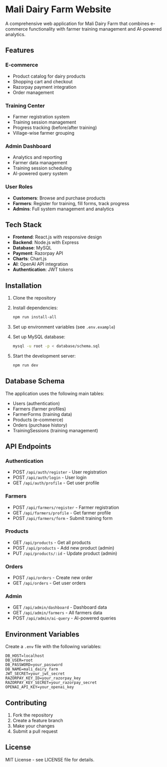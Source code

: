 # Mali Dairy Farm Website

A comprehensive web application for Mali Dairy Farm that combines e-commerce functionality with farmer training management and AI-powered analytics.

## Features

### E-commerce
- Product catalog for dairy products
- Shopping cart and checkout
- Razorpay payment integration
- Order management

### Training Center
- Farmer registration system
- Training session management
- Progress tracking (before/after training)
- Village-wise farmer grouping

### Admin Dashboard
- Analytics and reporting
- Farmer data management
- Training session scheduling
- AI-powered query system

### User Roles
- **Customers**: Browse and purchase products
- **Farmers**: Register for training, fill forms, track progress
- **Admins**: Full system management and analytics

## Tech Stack

- **Frontend**: React.js with responsive design
- **Backend**: Node.js with Express
- **Database**: MySQL
- **Payment**: Razorpay API
- **Charts**: Chart.js
- **AI**: OpenAI API integration
- **Authentication**: JWT tokens

## Installation

1. Clone the repository
2. Install dependencies:
   ```bash
   npm run install-all
   ```

3. Set up environment variables (see `.env.example`)

4. Set up MySQL database:
   ```bash
   mysql -u root -p < database/schema.sql
   ```

5. Start the development server:
   ```bash
   npm run dev
   ```

## Database Schema

The application uses the following main tables:
- Users (authentication)
- Farmers (farmer profiles)
- FarmerForms (training data)
- Products (e-commerce)
- Orders (purchase history)
- TrainingSessions (training management)

## API Endpoints

### Authentication
- POST `/api/auth/register` - User registration
- POST `/api/auth/login` - User login
- GET `/api/auth/profile` - Get user profile

### Farmers
- POST `/api/farmers/register` - Farmer registration
- GET `/api/farmers/profile` - Get farmer profile
- POST `/api/farmers/form` - Submit training form

### Products
- GET `/api/products` - Get all products
- POST `/api/products` - Add new product (admin)
- PUT `/api/products/:id` - Update product (admin)

### Orders
- POST `/api/orders` - Create new order
- GET `/api/orders` - Get user orders

### Admin
- GET `/api/admin/dashboard` - Dashboard data
- GET `/api/admin/farmers` - All farmers data
- POST `/api/admin/ai-query` - AI-powered queries

## Environment Variables

Create a `.env` file with the following variables:
```
DB_HOST=localhost
DB_USER=root
DB_PASSWORD=your_password
DB_NAME=mali_dairy_farm
JWT_SECRET=your_jwt_secret
RAZORPAY_KEY_ID=your_razorpay_key
RAZORPAY_KEY_SECRET=your_razorpay_secret
OPENAI_API_KEY=your_openai_key
```

## Contributing

1. Fork the repository
2. Create a feature branch
3. Make your changes
4. Submit a pull request

## License

MIT License - see LICENSE file for details.
